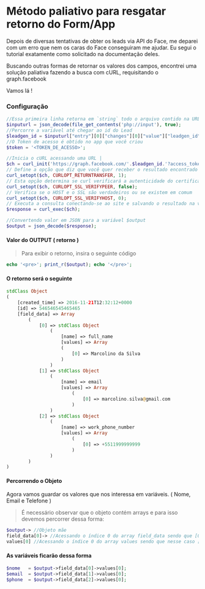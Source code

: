 # Método paliativo para resgatar retorno do Form/App

Depois de diversas tentativas de obter os leads via API do Face, me deparei com um erro que nem os caras do Face conseguiram me ajudar. Eu segui o tutorial exatamente como solicitado na documentação deles.

Buscando outras formas de retornar os valores dos campos, encontrei uma solução paliativa fazendo a busca com cURL, requisitando o graph.facebook

Vamos lá !

### Configuração

```php
//Essa primeira linha retorna em `string` todo o arquivo contido na URL setada | Analisa a string codificada JSON e converte em uma variável PHP
$inputurl = json_decode(file_get_contents('php://input'), true);
//Percorre a variável até chegar ao id do Lead
$leadgen_id = $inputurl["entry"][0]["changes"][0]["value"]["leadgen_id"];
//O Token de acesso é obtido no app que você criou
$token = '<TOKEN_DE_ACESSO>';

//Inicia o cURL acessando uma URL | 
$ch = curl_init('https://graph.facebook.com/'.$leadgen_id.'?access_token='.$token);
// Define a opção que diz que você quer receber o resultado encontrado
curl_setopt($ch, CURLOPT_RETURNTRANSFER, 1);
// Esta opção determina se curl verificará a autenticidade do certificado. Os valores podem ser TRUE ou FALSE e/ou 1 para TRUE e 0 para FALSE
curl_setopt($ch, CURLOPT_SSL_VERIFYPEER, false);
// Verifica se o HOST e o SSL são verdadeiros ou se existem em comum
curl_setopt($ch, CURLOPT_SSL_VERIFYHOST, 0);
// Executa a consulta conectando-se ao site e salvando o resultado na variável $response
$response = curl_exec($ch);

//Convertendo valor em JSON para a variável $output
$output = json_decode($response);
```

#### Valor do OUTPUT ( retorno )
> Para exibir o retorno, insira o seguinte código

```php
echo '<pre>'; print_r($output); echo '</pre>';
```
#### O retorno será o seguinte

```php
stdClass Object
(
	[created_time] => 2016-11-21T12:32:12+0000
	[id] => 546546545465465
	[field_data] => Array
		(
			[0] => stdClass Object
				(
					[name] => full_name
					[values] => Array
					(
						[0] => Marcolino da Silva
					)
				)
			[1] => stdClass Object
				(
					[name] => email
					[values] => Array
						(
							[0] => marcolino.silva@gmail.com
						)
				)
			[2] => stdClass Object
				(
					[name] => work_phone_number
					[values] => Array
						(
							[0] => +5511999999999
						)
				)
		)
)
```

#### Percorrendo o Objeto
Agora vamos guardar os valores que nos interessa em variáveis. ( Nome, Email e Telefone )

>É necessário observar que o objeto contém arrays e para isso devemos percorrer dessa forma:

```php
$output-> //Objeto mãe
field_data[0]-> //Acessando o índice 0 do array field_data sendo que [0] é um objeto
values[0] //Acessando o índice 0 do array values sendo que nesse caso [0] é um array
```

#### As variáveis ficarão dessa forma

```php
$nome 	= $output->field_data[0]->values[0];
$email 	= $output->field_data[1]->values[0];
$phone 	= $output->field_data[2]->values[0];
```
